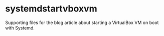 # systemdstartvboxvm
Supporting files for the blog article about starting a VirtualBox VM on boot with Systemd.
